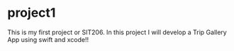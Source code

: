 # project1
This is my first project or SIT206. In this project  I will develop a Trip Gallery App using swift and xcode!!
